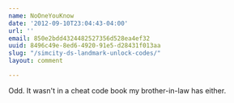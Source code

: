 ```yaml
---
name: NoOneYouKnow
date: '2012-09-10T23:04:43-04:00'
url: ''
email: 850e2bdd4324482527356d528ea4ef32
uuid: 8496c49e-8ed6-4920-91e5-d28431f013aa
slug: "/simcity-ds-landmark-unlock-codes/"
layout: comment

---
```


Odd. It wasn't in a cheat code book my brother-in-law has either.
